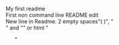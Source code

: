 My first readme  
First non command line README edit <br />
New line in Readme. 2 empty spaces"(  )", "<br />" and "\" or html "<ul and ol>"

